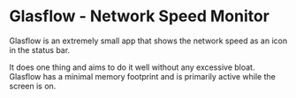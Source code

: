 Glasflow - Network Speed Monitor
=============================================================================

Glasflow is an extremely small app that shows the network speed as an icon in the status bar.

It does one thing and aims to do it well without any excessive bloat. Glasflow has a minimal memory footprint and is primarily active while the screen is on.

